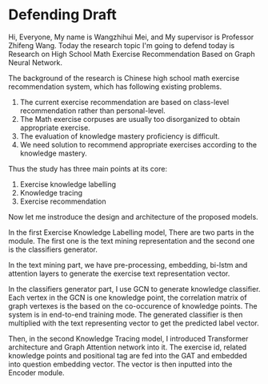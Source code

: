 # Defending Draft

Hi, Everyone, My name is Wangzhihui Mei, and My supervisor is Professor Zhifeng Wang. Today the research topic I'm going to defend today is Research on High School Math Exercise Recommendation Based on Graph Neural Network. 



The background of the research is Chinese high school math exercise recommendation system, which has following existing problems.



1. The current exercise recommendation are based on class-level recommendation rather than personal-level.
2. The Math exercise corpuses are usually too disorganized to obtain appropriate exercise.
3. The evaluation of knowledge mastery proficiency is difficult.
4. We need solution to recommend appropriate exercises according to the knowledge mastery.



Thus the study has three main points at its core:

1. Exercise knowledge labelling
2. Knowledge tracing
3. Exercise recommendation



Now let me instroduce the design and architecture of the proposed models.

In the first Exercise Knowledge Labelling model, There are two parts in the module. The first one is the text mining representation and the second one is the classifiers generator. 

In the text mining part, we have pre-processing, embedding, bi-lstm and attention layers to generate the exercise text representation vector. 

In the classifiers generator part, I use GCN to generate knowledge  classifier. Each vertex in the GCN is one knowledge point, the correlation matrix of graph vertexes is the based on the co-occurence of knowledge points. The system is in end-to-end training mode. The generated classifier is then multiplied with the text representing vector to get the predicted label vector.



Then, in the second Knowledge Tracing model, I introduced Transformer architecture and Graph Attention network into it. The exercise id, related knowledge points and positional tag are fed into the GAT and embedded into question embedding vector. The vector is then inputted into the Encoder module. 



